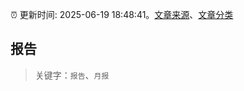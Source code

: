 :alarm_clock: 更新时间: 2025-06-19 18:48:41。[文章来源](/README.md)、[文章分类](/TAGS.md)

## 报告


> 关键字：`报告`、`月报`



